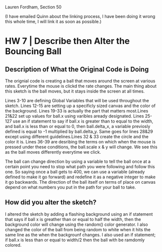 Lauren Fordham, Section 50

(I have emailed Quinn about the linking process, I have been doing it wrong this whole time, I will link it as soon as possible.)


# HW 7 | Describe then Alter the Bouncing Ball

## Description of What the Original Code is Doing

The orignial code is creating a ball that moves around the screen at various rates. Everytime the mouse is clickd the rate changes. The main thing about this sketch is the ball moves, but it stays inside the screen at all times.

Lines 3-10 are defining Global Variables that will be used throughout the sketch. Lines 12-15 are setting up a specificly sized canvas and the color of the background. Lines 19-33 is actually the part that matters most.Lines 21&22 set up values for ball.x using varibles aready designated. Lines 25-127 use an if statement to say if ball.x is greater than to equal to the width, and ball.x is less than or equal to 0, then ball.delta_x, a variable previosly defined is equal to  -1 multiplied by ball.delta_y. Same goes for lines 28&29 except using different guidelines.Lines 32 & 33 create the circle and the color it is. Lines 36-39 are desribing the terms on which when the mouse is pressed under these conditions, the ball.scale x & y will change. We see this as the ball moves differently everytime we click.

The ball can change direction by using a variable to tell the ball once at a certain point you need to stop what path you were following and follow this one. So saying once a ball gets to 400, we can use a variable (already defined to make it go forward) and redefine it as a negative integer to make it go backwards. The direction of the ball itself on terms of place on canvas depend on what numbers you put in the path for your ball to take.
<!--



-->


## How did you alter the sketch?
I altered the sketch by adding a flashing background using an if statement that says if ball x is greather than or equal to half the width, then the background color will change using the random() color generator. I also changed the color of the ball from being random to white when it hits the same line as the when the backgrounf changes. I also used an if statement; if ball.x is less than or equal to width/2 then the ball with be ramdomly colored.
<!--

-->
